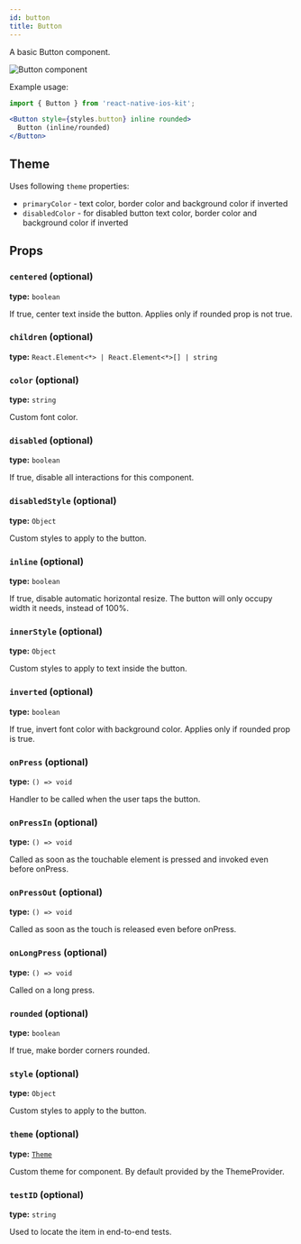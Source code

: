 ```yaml
---
id: button
title: Button
---
```


A basic Button component.

![Button component](assets/buttons.png)

Example usage:
```jsx
import { Button } from 'react-native-ios-kit';

<Button style={styles.button} inline rounded>
  Button (inline/rounded)
</Button>
```

## Theme
Uses following `theme` properties:
 - `primaryColor` - text color, border color and background color if inverted
 - `disabledColor` - for disabled button text color, border color and background color if inverted

## Props

### `centered` (optional)
**type:** `boolean`  

If true, center text inside the button.
Applies only if rounded prop is not true.

### `children` (optional)
**type:** `React.Element<*> | React.Element<*>[] | string`

### `color` (optional)
**type:** `string`  

Custom font color.

### `disabled` (optional)
**type:** `boolean`  

If true, disable all interactions for this component.

### `disabledStyle` (optional)
**type:** `Object`  

Custom styles to apply to the button.

### `inline` (optional)
**type:** `boolean`  

If true, disable automatic horizontal resize.
The button will only occupy width it needs, instead of 100%.

### `innerStyle` (optional)
**type:** `Object`  

Custom styles to apply to text inside the button.

### `inverted` (optional)
**type:** `boolean`  

If true, invert font color with background color.
Applies only if rounded prop is true.

### `onPress` (optional)
**type:** `() => void`  

Handler to be called when the user taps the button.

### `onPressIn` (optional)
**type:** `() => void`  

Called as soon as the touchable element is pressed and invoked even before onPress.

### `onPressOut` (optional)
**type:** `() => void`  

Called as soon as the touch is released even before onPress.

### `onLongPress` (optional)
**type:** `() => void`  

Called on a long press.

### `rounded` (optional)
**type:** `boolean`  

If true, make border corners rounded.

### `style` (optional)
**type:** `Object`  

Custom styles to apply to the button.

### `theme` (optional)
**type:** [`Theme`](theme.html)

Custom theme for component. By default provided by the ThemeProvider.

### `testID` (optional)
**type:** `string`  

Used to locate the item in end-to-end tests.
